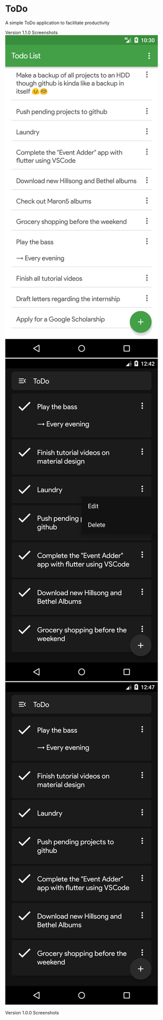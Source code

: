 # ToDo
A simple ToDo application to facilitate productivity

Version 1.1.0 Screenshots
![Home Screen](https://github.com/TumininuCodes/ToDo/blob/master/Screenshot_1607981421.png)
![AddToDo dialog](https://github.com/TumininuCodes/ToDo/blob/master/Screenshot_1607211758.png)
![More Options Screen](https://github.com/TumininuCodes/ToDo/blob/master/Screenshot_1607212071.png)

Version 1.0.0 Screenshots

